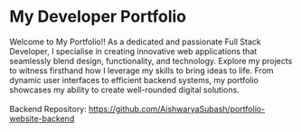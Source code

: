 # My Developer Portfolio

Welcome to My Portfolio!! As a dedicated and passionate Full Stack Developer, I specialise in creating innovative web applications that seamlessly blend design, functionality, and technology. 
Explore my projects to witness firsthand how I leverage my skills to bring ideas to life. From dynamic user interfaces to efficient backend systems, my portfolio showcases my ability to create well-rounded digital solutions.
<br />
<br />
Backend Repository: https://github.com/AishwaryaSubash/portfolio-website-backend


